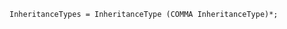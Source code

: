 <!-- This file is generated automatically by infrastructure scripts. Please don't edit by hand. -->

```{ .ebnf .slang-ebnf #InheritanceTypes }
InheritanceTypes = InheritanceType (COMMA InheritanceType)*;
```
